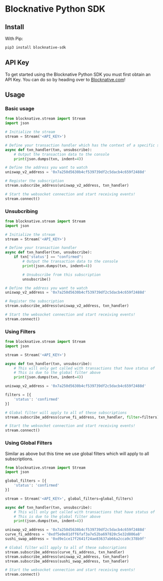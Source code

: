 # Blocknative Python SDK

## Install
With Pip:
```bash
pip3 install blocknative-sdk
```

## API Key
To get started using the Blocknative Python SDK you must first obtain an API Key. You can do so by heading over to [Blocknative.com](https://explorer.blocknative.com/account)!

## Usage

### Basic usage

```python
from blocknative.stream import Stream
import json

# Initialize the stream
stream = Stream('<API_KEY>')

# Define your transaction handler which has the context of a specific subscription.
async def txn_handler(txn, unsubscribe):
    # Output the transaction data to the console
    print(json.dumps(txn, indent=4))

# Define the address you want to watch
uniswap_v2_address = '0x7a250d5630b4cf539739df2c5dacb4c659f2488d'

# Register the subscription
stream.subscribe_address(uniswap_v2_address, txn_handler)

# Start the websocket connection and start receiving events!
stream.connect()
```

### Unsubcribing

```python
from blocknative.stream import Stream
import json

# Initialize the stream
stream = Stream('<API_KEY>')

# Define your transaction handler
async def txn_handler(txn, unsubscribe):
    if txn['status'] == "confirmed":
        # Output the transaction data to the console
        print(json.dumps(txn, indent=4))

        # Unsubscribe from this subscription
        unsubscribe()

# Define the address you want to watch
uniswap_v2_address = '0x7a250d5630b4cf539739df2c5dacb4c659f2488d'

# Register the subscription
stream.subscribe_address(uniswap_v2_address, txn_handler)

# Start the websocket connection and start receiving events!
stream.connect()
```

### Using Filters

```python
from blocknative.stream import Stream
import json

stream = Stream('<API_KEY>')

async def txn_handler(txn, unsubscribe):
    # This will only get called with transactions that have status of 'confirmed'
    # This is due to the global filter above
    print(json.dumps(txn, indent=4))

uniswap_v2_address = '0x7a250d5630b4cf539739df2c5dacb4c659f2488d'

filters = [{
    'status': 'confirmed'
}]

# Global filter will apply to all of these subscriptions
stream.subscribe_address(curve_fi_address, txn_handler, filter=filters)

# Start the websocket connection and start receiving events!
stream.connect()
```


### Using Global Filters

Similar as above but this time we use global filters which will apply to all subscriptions.

```python
from blocknative.stream import Stream
import json

global_filters = [{
    'status': 'confirmed'
}]

stream = Stream('<API_KEY>', global_filters=global_filters)

async def txn_handler(txn, unsubscribe):
    # This will only get called with transactions that have status of 'confirmed'
    # This is due to the global filter above
    print(json.dumps(txn, indent=4))

uniswap_v2_address = '0x7a250d5630b4cf539739df2c5dacb4c659f2488d'
curve_fi_address = '0xdf5e0e81dff6faf3a7e52ba697820c5e32d806a8'
sushi_swap_address = '0xd9e1ce17f2641f24ae83637ab66a2cca9c378b9f'

# Global filter will apply to all of these subscriptions
stream.subscribe_address(curve_fi_address, txn_handler)
stream.subscribe_address(uniswap_v2_address, txn_handler)
stream.subscribe_address(sushi_swap_address, txn_handler)

# Start the websocket connection and start receiving events!
stream.connect()
```